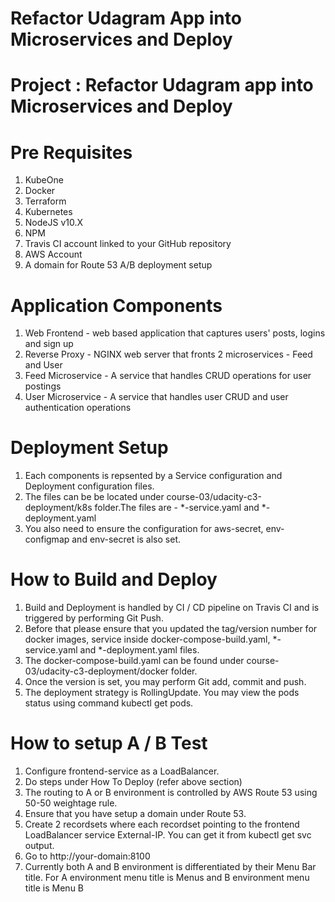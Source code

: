 # Refactor Udagram App into Microservices and Deploy
# Project : Refactor Udagram app into Microservices and Deploy

# Pre Requisites

1. KubeOne
2. Docker
3. Terraform
3. Kubernetes
3. NodeJS v10.X
4. NPM
5. Travis CI account linked to your GitHub repository
6. AWS Account
7. A domain for Route 53 A/B deployment setup

# Application Components

1. Web Frontend - web based application that captures users' posts, logins and sign up
2. Reverse Proxy - NGINX web server that fronts 2 microservices - Feed and User
2. Feed Microservice - A service that handles CRUD operations for user postings
3. User Microservice - A service that handles user CRUD and user authentication operations

# Deployment Setup

1. Each components is repsented by a Service configuration and Deployment configuration files. 
2. The files can be be located under course-03/udacity-c3-deployment/k8s folder.The files are - *-service.yaml and *-deployment.yaml
3. You also need to ensure the configuration for aws-secret, env-configmap and env-secret is also set.


# How to Build and Deploy
1. Build and Deployment is handled by CI / CD pipeline on Travis CI and is triggered by performing Git Push.
2. Before that please ensure that you updated the tag/version number for docker images, service inside docker-compose-build.yaml, *-service.yaml and *-deployment.yaml files.
3. The docker-compose-build.yaml can be found under course-03/udacity-c3-deployment/docker folder.
4. Once the version is set, you may perform Git add, commit and push.
5. The deployment strategy is RollingUpdate. You may view the pods status using command kubectl get pods.

# How to setup A / B Test
1. Configure frontend-service as a LoadBalancer.
2. Do steps under How To Deploy (refer above section)
3. The routing to A or B environment is controlled by AWS Route 53 using 50-50 weightage rule.
4. Ensure that you have setup a domain under Route 53.
5. Create 2 recordsets where each recordset pointing to the frontend LoadBalancer service External-IP. You can get it from kubectl get svc output.
3. Go to http://your-domain:8100
4. Currently both A and B environment is differentiated by their Menu Bar title. For A environment menu title is Menus and B environment menu title is Menu B